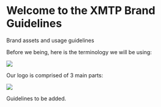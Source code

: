 # Welcome to the XMTP Brand Guidelines
Brand assets and usage guidelines

Before we being, here is the terminology we will be using:

<img src="https://github.com/xmtp-org/brand/blob/updates/guideassets/construction@2x.jpg?raw=true">

Our logo is comprised of 3 main parts:

<img src="https://github.com/xmtp-org/brand/blob/updates/guideassets/terminology@2x.jpg?raw=true">

Guidelines to be added.